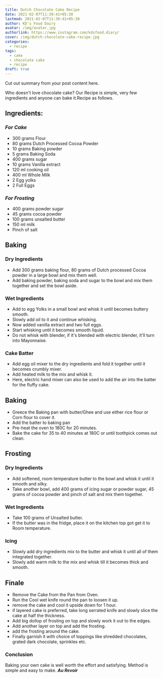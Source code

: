 ```yaml
---
title: Dutch Chocolate Cake Recipe
date: 2021-02-07T11:39:41+05:30
lastmod: 2021-02-07T11:39:41+05:30
author: KD's Food Dairy
avatar: /img/avatar.jpg
authorlink: https://www.instagram.com/kdsfood.diary/
cover: /img/dutch-chocolate-cake-recipe.jpg
categories:
  - recipe
tags:
  - cake
  - chocolate cake
  - recipe
draft: true
---
```


Cut out summary from your post content here.

<!--more-->

Who doesn't love chocolate cake? Our Recipe is simple, very few ingredients and anyone can bake it.Recipe as follows.

## **Ingredients:**

### *For Cake* 
  * 300 grams Flour
  * 80 grams  Dutch Processed Cocoa Powder
  * 10 grams Baking powder
  * 5 grams Baking Soda
  * 400 grams sugar
  * 10 grams Vanilla extract
  * 120 ml cooking oil
  * 400 ml Whole Milk
  * 2 Egg yolks
  * 2 Full Eggs

### *For Frosting*

  * 400 grams powder sugar
  * 45 grams cocoa powder
  * 100 grams unsalted butter
  * 150 ml milk
  * Pinch of salt

## **Baking**

### Dry Ingredients

  * Add 300 grams baking flour, 80 grams of Dutch processed Cocoa powder in a large bowl and mix them well. 
  * Add baking powder, baking soda and sugar to the bowl and mix them together and set the bowl aside. 

### Wet Ingredients

  * Add to egg Yolks in a small bowl and whisk it until becomes buttery smooth. 
  * Slowly add oil to it and continue whisking.
  * Now added vanilla extract and two full eggs.
  * Start whisking until it becomes smooth liquid. 
  * Do not whisk with blender, if it's blended with electric blender, it'll turn into Mayonnaise.

### Cake Batter
  * Add egg oil mixer to the dry ingredients and fold it together until it becomes crumbly mixer. 
  * Add heated milk to the mix and whisk it. 
  * Here, electric hand mixer can also be used to add the air into the batter for the fluffy cake.

## Baking
  * Greece the Baking pan with butter/Ghee and use either rice flour or Corn flour to cover it. 
  * Add the batter to baking pan
  * Pre-heat the oven to 180C for 20 minutes. 
  * Bake the cake for 35 to 40 minutes at 180C or until toothpick comes out clean. 

## Frosting

### Dry Ingredients
   
  * Add softened, room temperature butter to the bowl and whisk it until it smooth and silky. 
  * Take another bowl,  add 400 grams of icing sugar or powder sugar, 45 grams of cocoa powder and pinch of salt and mix them together. 

### Wet Ingredients

  * Take 100 grams of Unsalted butter. 
  * If the butter was in the fridge, place it on the kitchen top got get it to Room temperature.

### Icing

  * Slowly add dry ingredients mix to the butter and whisk it until all of them integrated together. 
  * Slowly add warm milk to the mix and whisk till it becomes thick and smooth. 

## Finale

  * Remove the Cake from the Pan from Oven. 
  * Run the Cool wet knife round the pan to loosen it up. 
  * remove the cake and cool it upside down for 1 hour. 
  * if layered cake is preferred, take long serrated knife and slowly slice the cake at half the thickness. 
  * Add big dollop of frosting on top and slowly work it out to the edges. 
  * Add another layer on top and add the frosting. 
  * add the frosting around the cake. 
  * Finally garnish it with choice of toppings like shredded chocolates, grated dark chocolate, sprinkles etc. 
  
### Conclusion

Baking your own cake is well worth the effort and satisfying. Method is simple and easy to make. ***Au Revoir***
